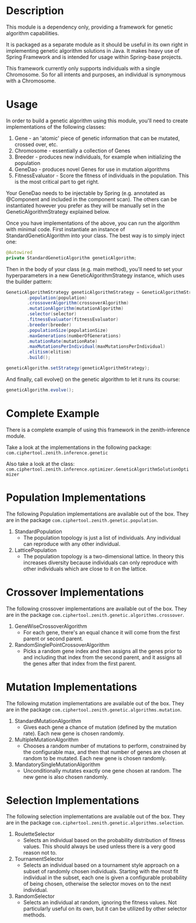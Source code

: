 # Description
This module is a dependency only, providing a framework for genetic algorithm capabilities.

It is packaged as a separate module as it should be useful in its own right in implementing genetic algorithm solutions in Java.  It makes heavy use of Spring Framework and is intended for usage within Spring-base projects.

This framework currently only supports individuals with a single Chromosome.  So for all intents and purposes, an individual is synonymous with a Chromosome.

# Usage
In order to build a genetic algorithm using this module, you'll need to create implementations of the following classes:
1. Gene - an 'atomic' piece of genetic information that can be mutated, crossed over, etc.
2. Chromosome - essentially a collection of Genes
3. Breeder - produces new individuals, for example when initializing the population
4. GeneDao - produces novel Genes for use in mutation algorithms
5. FitnessEvaluator - Score the fitness of individuals in the population.  This is the most critical part to get right.

Your GeneDao needs to be injectable by Spring (e.g. annotated as @Component and included in the component scan).  The others can be instantiated however you prefer as they will be manually set in the GeneticAlgorithmStrategy explained below.

Once you have implementations of the above, you can run the algorithm with minimal code.  First instantiate an instance of StandardGeneticAlgorithm into your class.  The best way is to simply inject one:
```java
@Autowired
private StandardGeneticAlgorithm geneticAlgorithm;
```

Then in the body of your class (e.g. main method), you'll need to set your hyperparameters in a new GeneticAlgorithmStrategy instance, which uses the builder pattern:
```java
GeneticAlgorithmStrategy geneticAlgorithmStrategy = GeneticAlgorithmStrategy.builder()
        .population(population)
        .crossoverAlgorithm(crossoverAlgorithm)
        .mutationAlgorithm(mutationAlgorithm)
        .selector(selector)
        .fitnessEvaluator(fitnessEvaluator)
        .breeder(breeder)
        .populationSize(populationSize)
        .maxGenerations(numberOfGenerations)
        .mutationRate(mutationRate)
        .maxMutationsPerIndividual(maxMutationsPerIndividual)
        .elitism(elitism)
        .build();

geneticAlgorithm.setStrategy(geneticAlgorithmStrategy);
```

And finally, call evolve() on the genetic algorithm to let it runs its course:
```java
geneticAlgorithm.evolve();
```

# Complete Example
There is a complete example of using this framework in the zenith-inference module.

Take a look at the implementations in the following package: ```com.ciphertool.zenith.inference.genetic```

Also take a look at the class: ```com.ciphertool.zenith.inference.optimizer.GeneticAlgorithmSolutionOptimizer```

# Population Implementations
The following Population implementations are available out of the box.  They are in the package ```com.ciphertool.zenith.genetic.population```.

1. StandardPopulation
   - The population topology is just a list of individuals.  Any individual can reproduce with any other individual. 
2. LatticePopulation
   - The population topology is a two-dimensional lattice.  In theory this increases diversity because individuals can only reproduce with other individuals which are close to it on the lattice.

# Crossover Implementations
The following crossover implementations are available out of the box.  They are in the package ```com.ciphertool.zenith.genetic.algorithms.crossover```.

1. GeneWiseCrossoverAlgorithm
   - For each gene, there's an equal chance it will come from the first parent or second parent.
2. RandomSinglePointCrossoverAlgorithm
   - Picks a random gene index and then assigns all the genes prior to and including that index from the second parent, and it assigns all the genes after that index from the first parent.

# Mutation Implementations
The following mutation implementations are available out of the box.  They are in the package ```com.ciphertool.zenith.genetic.algorithms.mutation```.

1. StandardMutationAlgorithm
   - Gives each gene a chance of mutation (defined by the mutation rate).  Each new gene is chosen randomly.
2. MultipleMutationAlgorithm
   - Chooses a random number of mutations to perform, constrained by the configurable max, and then that number of genes are chosen at random to be mutated.  Each new gene is chosen randomly.
3. MandatorySingleMutationAlgorithm
   - Unconditionally mutates exactly one gene chosen at random.  The new gene is also chosen randomly.

# Selection Implementations
The following selection implementations are available out of the box.  They are in the package ```com.ciphertool.zenith.genetic.algorithms.selection```.

1. RouletteSelector
   - Selects an individual based on the probability distribution of fitness values.  This should always be used unless there is a very good reason not to.
2. TournamentSelector
   - Selects an individual based on a tournament style approach on a subset of randomly chosen individuals.  Starting with the most fit individual in the subset, each one is given a configurable probability of being chosen, otherwise the selector moves on to the next individual.
3. RandomSelector
   - Selects an individual at random, ignoring the fitness values.  Not particularly useful on its own, but it can be utilized by other selector methods.